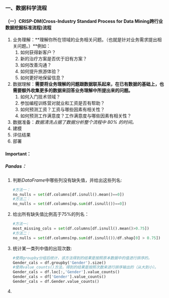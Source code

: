 ### 一、数据科学流程   

#### （一）CRISP-DM(Cross-Industry Standard Process for Data Mining跨行业数据挖掘标准流程)流程  

1. 业务理解：**理解你所在领域的业务相关问题。（也就是针对业务需求提出相关问题。）**例如：
   1. 如何获得新客户？
   2. 新的治疗方案是否优于旧有方案？
   3. 如何改善沟通？
   4. 如何提升旅游体验？
   5. 如何更好地保留信息？
2. 数据理解：**需要将业务理解的问题跟数据联系起来，在已有数据的基础上，也需要额外收集更多的数据来回答业务理解中所提出来的问题。**
   1. 如何入门技术领域？
   2. 参加编程训练营对就业和工资是否有帮助？
   3. 如何预测工资？工资与哪些因素有相关性？
   4. 如何预测工作满意度？工作满意度与哪些因素有相关性？
3. 数据准备：*数据清洗占据了数据分析整个流程中 80% 的时间。*
4. 建模
5. 评估结果
6. 部署

#### Important：    

##### Pandas：  

1. 判断$DataFrame$中哪些列没有缺失值，并给出这些列名:

   ```python
   #方法一：
   no_nulls = set(df.columns[df.isnull().mean()==0])
   #方法二：
   no_nulls = set(df.columns[np.sum(df.isnull())==0])
   ```

   

2. 给出所有缺失值比例高于75%的列名：

   ```python
   #方法一:
   most_missing_cols = set(df.columns[df.isnull().mean()>0.75])
   #方法二：
   no_nulls = set(df.columns[np.sum(df.isnull())/df.shap[0] > 0.75])
   ```
   
3. 统计某一类列中值的出现次数:  

   ```python
   #使用groupby分组后统计，该方法得到的结果是按照原本数据中的值进行排序的。
   Gender_cals = df.groupby('Gender').size()
   #使用value_counts()方法，得到的结果是按照次数来进行排序输出的（从大到小）。
   Gender_cals = df.loc[:,'Gender'].value_counts()
   Gender_cals = df['Gender'].value_counts()
   Gender_cals = df.Gender.value_counts()
   ```

   

4. 







